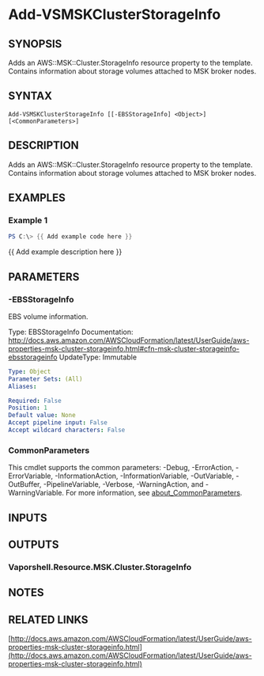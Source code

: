 # Add-VSMSKClusterStorageInfo

## SYNOPSIS
Adds an AWS::MSK::Cluster.StorageInfo resource property to the template.
Contains information about storage volumes attached to MSK broker nodes.

## SYNTAX

```
Add-VSMSKClusterStorageInfo [[-EBSStorageInfo] <Object>] [<CommonParameters>]
```

## DESCRIPTION
Adds an AWS::MSK::Cluster.StorageInfo resource property to the template.
Contains information about storage volumes attached to MSK broker nodes.

## EXAMPLES

### Example 1
```powershell
PS C:\> {{ Add example code here }}
```

{{ Add example description here }}

## PARAMETERS

### -EBSStorageInfo
EBS volume information.

Type: EBSStorageInfo
Documentation: http://docs.aws.amazon.com/AWSCloudFormation/latest/UserGuide/aws-properties-msk-cluster-storageinfo.html#cfn-msk-cluster-storageinfo-ebsstorageinfo
UpdateType: Immutable

```yaml
Type: Object
Parameter Sets: (All)
Aliases:

Required: False
Position: 1
Default value: None
Accept pipeline input: False
Accept wildcard characters: False
```

### CommonParameters
This cmdlet supports the common parameters: -Debug, -ErrorAction, -ErrorVariable, -InformationAction, -InformationVariable, -OutVariable, -OutBuffer, -PipelineVariable, -Verbose, -WarningAction, and -WarningVariable. For more information, see [about_CommonParameters](http://go.microsoft.com/fwlink/?LinkID=113216).

## INPUTS

## OUTPUTS

### Vaporshell.Resource.MSK.Cluster.StorageInfo
## NOTES

## RELATED LINKS

[http://docs.aws.amazon.com/AWSCloudFormation/latest/UserGuide/aws-properties-msk-cluster-storageinfo.html](http://docs.aws.amazon.com/AWSCloudFormation/latest/UserGuide/aws-properties-msk-cluster-storageinfo.html)

